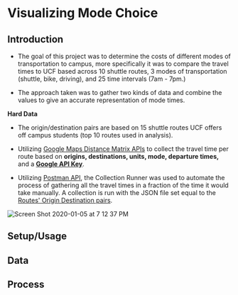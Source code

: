 # Visualizing Mode Choice

## Introduction
* The goal of this project was to determine the costs of different modes of transportation to campus, more specifically it was to compare the travel times to UCF based across 10 shuttle routes, 3 modes of transportation (shuttle, bike, driving), and 25 time intervals (7am - 7pm.)

* The approach taken was to gather two kinds of data and combine the values to give an accurate representation of mode times.

**Hard Data**
* The origin/destination pairs are based on 15 shuttle routes UCF offers off campus students (top 10 routes used in analysis).

* Utilizing [Google Maps Distance Matrix APIs](https://developers.google.com/maps/documentation/distance-matrix/start) to collect the travel time per route based on **origins, destinations, units, mode, departure times,** and a **[Google API Key](https://developers.google.com/maps/documentation/distance-matrix/get-api-key)**.

* Utilizing [Postman API](https://www.getpostman.com/), the Collection Runner was used to automate the process of gathering all the travel times in a fraction of the time it would take manually. A collection is run with the JSON file set equal to the [Routes' Origin Destination pairs](https://github.com/tenaciousR/Visualizing_Mode_Choice/blob/master/origins_destinations.json). 

![Screen Shot 2020-01-05 at 7 12 37 PM](https://user-images.githubusercontent.com/55423732/71788366-81d30180-2fef-11ea-9f45-2d9081c2efe5.png)








## Setup/Usage

## Data

## Process
